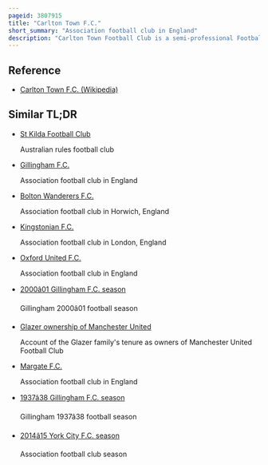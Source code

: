 ```yaml
---
pageid: 3807915
title: "Carlton Town F.C."
short_summary: "Association football club in England"
description: "Carlton Town Football Club is a semi-professional Football Club based in Gedling, Nottinghamshire, England. Founded in 1904 as Sneinton Football Club, its early Years were marked by considerable local Success, leading to the Club being described by the Manchester Courier in 1909 as 'the leading Amateur Football Club in Nottingham'. Its Reputation declined for several Decades Afterwards, with the Team participating in obscure County Divisions until the 1995–96 Season saw the Club join the nationwide League System. Carlton currently competes in the northern Premier League Division one East at the eighth Tier of the english Football Pyramid."
---
```


## Reference

- [Carlton Town F.C. (Wikipedia)](https://en.wikipedia.org/?curid=3807915)

## Similar TL;DR

- [St Kilda Football Club](/tldr/en/st-kilda-football-club)

  Australian rules football club

- [Gillingham F.C.](/tldr/en/gillingham-fc)

  Association football club in England

- [Bolton Wanderers F.C.](/tldr/en/bolton-wanderers-fc)

  Association football club in Horwich, England

- [Kingstonian F.C.](/tldr/en/kingstonian-fc)

  Association football club in London, England

- [Oxford United F.C.](/tldr/en/oxford-united-fc)

  Association football club in England

- [2000â01 Gillingham F.C. season](/tldr/en/200001-gillingham-fc-season)

  Gillingham 2000â01 football season

- [Glazer ownership of Manchester United](/tldr/en/glazer-ownership-of-manchester-united)

  Account of the Glazer family's tenure as owners of Manchester United Football Club

- [Margate F.C.](/tldr/en/margate-fc)

  Association football club in England

- [1937â38 Gillingham F.C. season](/tldr/en/193738-gillingham-fc-season)

  Gillingham 1937â38 football season

- [2014â15 York City F.C. season](/tldr/en/201415-york-city-fc-season)

  Association football club season
